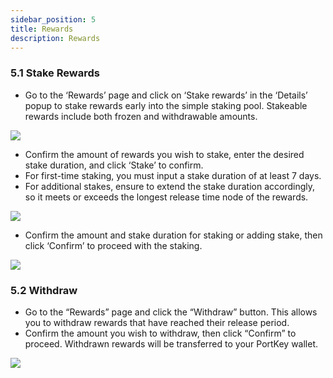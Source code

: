 ```yaml
---
sidebar_position: 5
title: Rewards
description: Rewards
---
```



### 5.1 **Stake Rewards**

-   Go to the ‘Rewards’ page and click on ‘Stake rewards’ in the ‘Details’ popup to stake rewards early into the simple staking pool. Stakeable rewards include both frozen and withdrawable amounts.

![](/img/4.4.1.1.png)

-   Confirm the amount of rewards you wish to stake, enter the desired stake duration, and click ‘Stake’ to confirm.
-   For first-time staking, you must input a stake duration of at least 7 days.
-   For additional stakes, ensure to extend the stake duration accordingly, so it meets or exceeds the longest release time node of the rewards.

![](/img/4.4.1.3.png)

-   Confirm the amount and stake duration for staking or adding stake, then click ‘Confirm’ to proceed with the staking.

![](/img/4.4.1.5.png)

### 5.2 **Withdraw**

-   Go to the “Rewards” page and click the “Withdraw” button. This allows you to withdraw rewards that have reached their release period.
-   Confirm the amount you wish to withdraw, then click “Confirm” to proceed. Withdrawn rewards will be transferred to your PortKey wallet.

![](/img/4.4.2.1.png)
